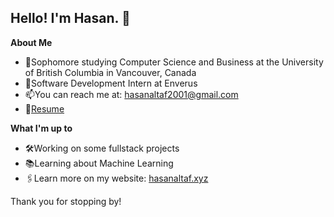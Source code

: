 <h2>Hello! I'm Hasan. 👋</h2>

**About Me**
* 📖Sophomore studying Computer Science and Business at the University of British Columbia in Vancouver, Canada
* 🏢Software Development Intern at Enverus
* 📫You can reach me at: hasanaltaf2001@gmail.com
* 📝[Resume](https://www.hasanaltaf.xyz/static/HasanAltafResume-4f4b00ba46a2beac574b54fcf66c4a1f.pdf)

**What I'm up to**
* 🛠Working on some fullstack projects
* 📚Learning about Machine Learning
* 🖇Learn more on my website: [hasanaltaf.xyz](https://www.hasanaltaf.xyz/)


Thank you for stopping by!

